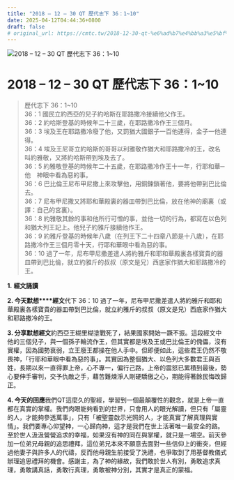 ```yaml
---
title: "2018 – 12 – 30 QT 歷代志下 36：1~10"
date: 2025-04-12T04:44:36+0800
draft: false
# original_url: https://cmtc.tw/2018-12-30-qt-%e6%ad%b7%e4%bb%a3%e5%bf%97%e4%b8%8b-36%ef%bc%9a110
---
```


![2018 – 12 – 30 QT 歷代志下 36：1\~10](/images/qt.jpg   "2018 – 12 – 30 QT 歷代志下 36：1\~10")

# 2018 – 12 – 30 QT 歷代志下 36：1\~10

> 歷代志下 36：1\~10  
> 36：1 國民立約西亞的兒子約哈斯在耶路撒冷接續他父作王。  
> 36：2 約哈斯登基的時候年二十三歲，在耶路撒冷作王三個月。  
> 36：3 埃及王在耶路撒冷廢了他，又罰猶大國銀子一百他連得，金子一他連得。  
> 36：4 埃及王尼哥立約哈斯的哥哥以利雅敬作猶大和耶路撒冷的王，改名叫約雅敬，又將約哈斯帶到埃及去了。  
> 36：5 約雅敬登基的時候年二十五歲，在耶路撒冷作王十一年，行耶和華─他　神眼中看為惡的事。  
> 36：6 巴比倫王尼布甲尼撒上來攻擊他，用銅鍊鎖著他，要將他帶到巴比倫去。  
> 36：7 尼布甲尼撒又將耶和華殿裏的器皿帶到巴比倫，放在他神的廟裏（或譯：自己的宮裏）。  
> 36：8 約雅敬其餘的事和他所行可憎的事，並他一切的行為，都寫在以色列和猶大列王記上。他兒子約雅斤接續他作王。  
> 36：9 約雅斤登基的時候年八歲（在列王下二十四章八節是十八歲），在耶路撒冷作王三個月零十天，行耶和華眼中看為惡的事。  
> 36：10 過了一年，尼布甲尼撒差遣人將約雅斤和耶和華殿裏各樣寶貴的器皿帶到巴比倫，就立約雅斤的叔叔（原文是兄）西底家作猶大和耶路撒冷的王。

**1.** **經文誦讀**

**2. 今天默想****經文**代下 36：10 過了一年，尼布甲尼撒差遣人將約雅斤和耶和華殿裏各樣寶貴的器皿帶到巴比倫，就立約雅斤的叔叔（原文是兄）西底家作猶大和耶路撒冷的王。

**3. 分享默想經文**約西亞王糊里糊塗戰死了，結果國家開始一蹶不振。這段經文中他的三個兒子，與一個孫子輪流作王，但其實都是埃及王或巴比倫王的傀儡，沒有實權，因為國勢衰弱，立王廢王都操在他人手中。但即便如此，這些君王仍然不敬畏神，「行耶和華眼中看為惡的事」。其實因為整個猶大、以色列大多數君王與百姓，長期以來一直得罪上帝，心不專一，偏行己路，上帝的震怒已累積到最後，勢心要伸手審判，交予仇敵之手，藉苦難煉淨人剛硬驕傲之心，期能得著餘民悔改歸正。

**4. 今天的回應**我們QT這麼久的聖經，學習到一個最顛覆性的觀念，就是上帝一直都在真實的掌權。我們肉眼能夠看到的世界，只會用人的眼光解讀，但只有「屬靈的人，才能夠參透萬事」，只有「被聖靈啟示光照的人，才能真實了解真理與實情」。我們要專心仰望神，一心歸向神，這才是我們在世上活著唯一最安全的路。至於世人汲汲營營追求的幸福，如果沒有神的同在與掌權，就只是一場空。前天參加一位弟兄母親的追思禮拜，這位弟兄本來不願意去面對一些信仰上的衝突，但經過他妻子與許多人的代禱，反而他母親生前接受了洗禮，也爭取到了用基督教儀式辦理追思禮拜的機會。感謝主，為了神的緣故，我們敢於世人有別，勇敢追求真理，勇敢講真話，勇敢行真理，勇敢被神分別，其實才是真正的蒙福。